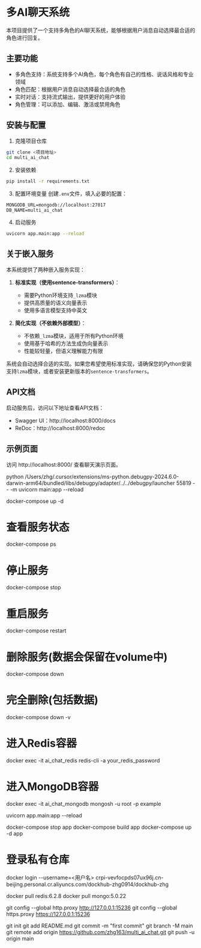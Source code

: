 # 多AI聊天系统

本项目提供了一个支持多角色的AI聊天系统，能够根据用户消息自动选择最合适的角色进行回复。

## 主要功能

- 多角色支持：系统支持多个AI角色，每个角色有自己的性格、说话风格和专业领域
- 角色匹配：根据用户消息自动选择最合适的角色
- 实时对话：支持流式输出，提供更好的用户体验
- 角色管理：可以添加、编辑、激活或禁用角色

## 安装与配置

1. 克隆项目仓库
```bash
git clone <项目地址>
cd multi_ai_chat
```

2. 安装依赖
```bash
pip install -r requirements.txt
```

3. 配置环境变量
创建`.env`文件，填入必要的配置：
```
MONGODB_URL=mongodb://localhost:27017
DB_NAME=multi_ai_chat
```

4. 启动服务
```bash
uvicorn app.main:app --reload
```

## 关于嵌入服务

本系统提供了两种嵌入服务实现：

1. **标准实现（使用sentence-transformers）**：
   - 需要Python环境支持`_lzma`模块
   - 提供高质量的语义向量表示
   - 使用多语言模型支持中英文

2. **简化实现（不依赖外部模型）**：
   - 不依赖`_lzma`模块，适用于所有Python环境
   - 使用基于哈希的方法生成伪向量表示
   - 性能较轻量，但语义理解能力有限

系统会自动选择合适的实现。如果您希望使用标准实现，请确保您的Python安装支持`lzma`模块，或者安装更新版本的`sentence-transformers`。

## API文档

启动服务后，访问以下地址查看API文档：
- Swagger UI：http://localhost:8000/docs
- ReDoc：http://localhost:8000/redoc

## 示例页面

访问 http://localhost:8000/ 查看聊天演示页面。 



python /Users/zhg/.cursor/extensions/ms-python.debugpy-2024.6.0-darwin-arm64/bundled/libs/debugpy/adapter/../../debugpy/launcher 55819 -- -m uvicorn main:app --reload 



docker-compose up -d

# 查看服务状态
docker-compose ps

# 停止服务
docker-compose stop

# 重启服务
docker-compose restart

# 删除服务(数据会保留在volume中)
docker-compose down

# 完全删除(包括数据)
docker-compose down -v


# 进入Redis容器
docker exec -it ai_chat_redis redis-cli -a your_redis_password

# 进入MongoDB容器
docker exec -it ai_chat_mongodb mongosh -u root -p example


uvicorn app.main:app --reload 


docker-compose stop app
docker-compose build app
docker-compose up -d app


# 登录私有仓库
docker login --username=<用户名> crpi-vevfocpds07ux96j.cn-beijing.personal.cr.aliyuncs.com/dockhub-zhg0914/dockhub-zhg


docker pull redis:6.2.8
docker pull mongo:5.0.22


git config --global http.proxy http://127.0.0.1:15236
git config --global https.proxy https://127.0.0.1:15236

git init
git add README.md
git commit -m "first commit"
git branch -M main
git remote add origin https://github.com/zhg163/multi_ai_chat.git
git push -u origin main